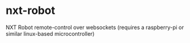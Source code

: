 # nxt-robot
NXT Robot remote-control over websockets (requires a raspberry-pi or similar linux-based microcontroller)
